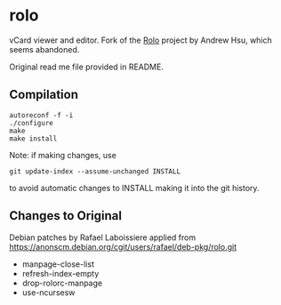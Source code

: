 # rolo

vCard viewer and editor.  Fork of the [Rolo](http://rolo.sourceforge.net/) project by Andrew Hsu, which seems abandoned.

Original read me file provided in README.

## Compilation

    autoreconf -f -i
    ./configure
    make
    make install

Note: if making changes, use

    git update-index --assume-unchanged INSTALL

to avoid automatic changes to INSTALL making it into the git history.

## Changes to Original

Debian patches by Rafael Laboissiere applied from  https://anonscm.debian.org/cgit/users/rafael/deb-pkg/rolo.git

* manpage-close-list
* refresh-index-empty
* drop-rolorc-manpage
* use-ncursesw
